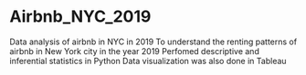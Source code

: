 # Airbnb_NYC_2019
Data analysis of airbnb in NYC in 2019
To understand the renting patterns of airbnb in New York city in the year 2019
Perfomed descriptive and inferential statistics in Python
Data visualization was also done in Tableau
